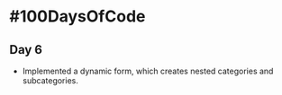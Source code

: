 # #100DaysOfCode
## Day 6
* Implemented a dynamic form, which creates nested categories and subcategories.